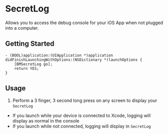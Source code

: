 # SecretLog

Allows you to access the debug console for your iOS App when not plugged into a computer.

## Getting Started

```objc
- (BOOL)application:(UIApplication *)application didFinishLaunchingWithOptions:(NSDictionary *)launchOptions {
    [BMSecretLog go];
    return YES;
}
```

## Usage
1. Perform a 3 finger, 3 second long press on any screen to display your `SecretLog`  
- If you launch while your device is connected to Xcode, logging will display as normal in the console
- If you launch while not connected, logging will display in `SecretLog`

